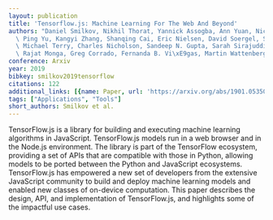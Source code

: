 ```yaml
---
layout: publication
title: 'Tensorflow.js: Machine Learning For The Web And Beyond'
authors: "Daniel Smilkov, Nikhil Thorat, Yannick Assogba, Ann Yuan, Nick Kreeger,\
  \ Ping Yu, Kangyi Zhang, Shanqing Cai, Eric Nielsen, David Soergel, Stan Bileschi,\
  \ Michael Terry, Charles Nicholson, Sandeep N. Gupta, Sarah Sirajuddin, D. Sculley,\
  \ Rajat Monga, Greg Corrado, Fernanda B. Vi\xE9gas, Martin Wattenberg"
conference: Arxiv
year: 2019
bibkey: smilkov2019tensorflow
citations: 122
additional_links: [{name: Paper, url: 'https://arxiv.org/abs/1901.05350'}]
tags: ["Applications", "Tools"]
short_authors: Smilkov et al.
---
```

TensorFlow.js is a library for building and executing machine learning
algorithms in JavaScript. TensorFlow.js models run in a web browser and in the
Node.js environment. The library is part of the TensorFlow ecosystem, providing
a set of APIs that are compatible with those in Python, allowing models to be
ported between the Python and JavaScript ecosystems. TensorFlow.js has
empowered a new set of developers from the extensive JavaScript community to
build and deploy machine learning models and enabled new classes of on-device
computation. This paper describes the design, API, and implementation of
TensorFlow.js, and highlights some of the impactful use cases.